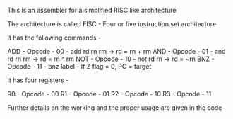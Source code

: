 This is an assembler for a simplified RISC like architecture 

The architecture is called FISC - Four or five instruction set
architecture.

It has the following commands - 

  ADD - Opcode - 00 - add rd rn rm -> rd = rn + rm
  AND - Opcode - 01 - and rd rn rm -> rd = rn ^ rm
  NOT - Opcode - 10 - not rd rn -> rd = ~rn
  BNZ - Opcode - 11 - bnz label - If Z flag = 0, PC = target
  
It has four registers - 
  
  R0 - Opcode - 00
  R1 - Opcode - 01
  R2 - Opcode - 10
  R3 - Opcode - 11
  
Further details on the working and the proper usage are given in the code
